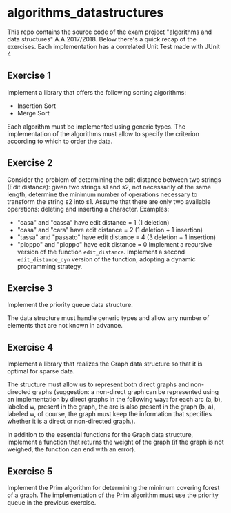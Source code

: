 # algorithms_datastructures

This repo contains the source code of the exam project "algorithms and data structures" A.A.2017/2018.
Below there's a quick recap of the exercises. Each implementation has a correlated Unit Test made with JUnit 4

## Exercise 1
Implement a library that offers the following sorting algorithms:

- Insertion Sort
- Merge Sort

Each algorithm must be implemented using generic types.
The implementation of the algorithms must allow to specify the criterion according to which to order the data.
  
## Exercise 2
Consider the problem of determining the edit distance between two strings (Edit distance): given two strings s1 and s2, not necessarily of the same length, determine the minimum number of operations necessary to transform the string s2 into s1. Assume that there are only two available operations: deleting and inserting a character.
  Examples:
- "casa" and "cassa" have edit distance = 1 (1 deletion)
- "casa" and "cara" have edit distance = 2 (1 deletion + 1 insertion)
- "tassa" and "passato" have edit distance = 4 (3 deletion + 1 insertion)
- "pioppo" and "pioppo" have edit distance = 0
Implement a recursive version of the function `edit_distance`.
Implement a second `edit_distance_dyn` version of the function, adopting a dynamic programming strategy.
  
## Exercise 3
Implement the priority queue data structure.

The data structure must handle generic types and allow any number of elements that are not known in advance.

## Exercise 4
Implement a library that realizes the Graph data structure so that it is optimal for sparse data.

The structure must allow us to represent both direct graphs and non-directed graphs (suggestion: a non-direct graph can be represented using an implementation by direct graphs in the following way: for each arc (a, b), labeled w, present in the graph, the arc is also present in the graph (b, a), labeled w, of course, the graph must keep the information that specifies whether it is a direct or non-directed graph.).

In addition to the essential functions for the Graph data structure, implement a function that returns the weight of the graph (if the graph is not weighed, the function can end with an error).

## Exercise 5

Implement the Prim algorithm for determining the minimum covering forest of a graph. The implementation of the Prim algorithm must use the priority queue in the previous exercise.
